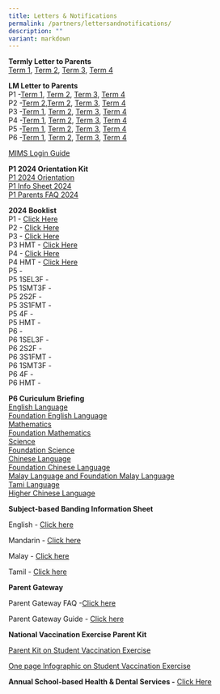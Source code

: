 ```yaml
---
title: Letters & Notifications
permalink: /partners/lettersandnotifications/
description: ""
variant: markdown
---
```

**Termly Letter to Parents**
<br>
[Term 1](/files/Term_1_Letter_to_Parents_2024.pdf), [Term 2](/files/Term_2_Letter_to_Parents_2024_.pdf), [Term 3](/files/2024%20LM%20Letter/Term%201/Term_3_Letter_to_Parents_2024.pdf), [Term 4](/files/2024%20LM%20Letter/Term_4_Letter_to_Parents_2024.pdf)

**LM Letter to Parents**
<br>
P1 -[Term 1](/files/2024%20LM%20Letter/Term%201/P1_Term_1_Level_Letter_2024_Final.pdf), [Term 2](/files/2024%20LM%20Letter/Term%202/P1_Term_2_Level_Letter_2024.pdf), [Term 3](/files/2024%20LM%20Letter/Term%203/P1_Term_3_Level_Letter_2024.pdf), [Term 4](/files/2024%20LM%20Letter/Term%204/P1_Term_4_Level_Letter_2024.pdf)
<br>
P2 -[Term 2](/files/2024%20LM%20Letter/Term%201/P2_Term_1_Level_Letter_2024.pdf),[Term 2](/files/2024%20LM%20Letter/Term%202/P2_Term_2_Level_Letter_2024.pdf), [Term 3](/files/2024%20LM%20Letter/Term%203/P2_Term_3_Level_Letter_2024.pdf), [Term 4](/files/2024%20LM%20Letter/Term%204/P2_Term_4_Level_Letter_2024.pdf)
<br>
P3 -[Term 1](/files/2024%20LM%20Letter/Term%201/P3_Term_1_Level_Letter_2024.pdf), [Term 2](/files/2024%20LM%20Letter/Term%202/P3_Term_2_Level_Letter_2024.pdf), [Term 3](/files/2024%20LM%20Letter/Term%203/P3_Term_3_Level_Letter_2024.pdf), [Term 4](/files/2024%20LM%20Letter/Term%204/P3_Term_4_Level_Letter_2024.pdf)
<br>
P4 -[Term 1](/files/2024%20LM%20Letter/Term%201/P4_Term_1_Level_Letter_2024.pdf), [Term 2](/files/2024%20LM%20Letter/Term%202/P4_Term_2_Level_Letter_2024_amended.pdf), [Term 3](/files/2024%20LM%20Letter/Term%203/P4_Term_3_Level_Letter_2024.pdf), [Term 4](/files/2024%20LM%20Letter/Term%204/P4_Term_4_Level_Letter_2024.pdf)
<br>
P5 -[Term 1](/files/2024%20LM%20Letter/Term%201/P5_Term_1_Level_Letter_2024_.pdf), [Term 2](/files/2024%20LM%20Letter/Term%202/P5_Term_2_Level_Letter_2024.pdf), [Term 3](/files/2024%20LM%20Letter/Term%203/P5_Term_3_Level_Letter_2024.pdf), [Term 4](/files/2024%20LM%20Letter/Term%204/P5_Term_4_Level_Letter_2024.pdf)
<br>
P6 -[Term 1](/files/2024%20LM%20Letter/Term%201/P6_Term_1_Level_Letter_2024_.pdf), [Term 2](/files/2024%20LM%20Letter/Term%202/P6_Term_2_Level_Letter_2024.pdf), [Term 3](/files/2024%20LM%20Letter/Term%203/P6_Term_3_Level_Letter_2024.pdf), [Term 4](/files/2024%20LM%20Letter/Term%204/P6_Term_4_Level_Letter_2024.pdf)

[MIMS Login Guide](/files/2024%20LM%20Letter/Term%202/MIMS_login_guide.pdf)

**P1 2024 Orientation Kit**<br>
[P1 2024 Orientation](/files/P1_2024_Orientation_smaller_compressed.pdf) <br>
[P1 Info Sheet 2024](/files/P1_Information_Sheet__1_2024_.pdf) <br>
[P1 Parents FAQ 2024](/files/Primary_1_Parents_FAQ_2024.pdf)

**2024 Booklist**  
P1 - [Click Here](/files/2025%20Booklist/Ngee_Ann_Booklist_2025_Primary_1.pdf)
<br>P2 - [Click Here](/files/2025%20Booklist/Ngee_Ann_Booklist_2025_Primary_2.pdf)
<br>P3 - [Click Here](/files/2025%20Booklist/Ngee_Ann_Booklist_2025_Primary_3.pdf)
<br>P3 HMT - [Click Here](/files/2025%20Booklist/Ngee_Ann_Booklist_2025_Primary_3HMT.pdf)
<br>P4 - [Click Here](/files/2025%20Booklist/Ngee_Ann_Booklist_2025_Primary_4.pdf)
<br>P4 HMT - [Click Here](/files/2025%20Booklist/Ngee_Ann_Booklist_2025_Primary_4HMT.pdf)
<br>P5 - 
<br>P5 1SEL3F - 
<br>P5 1SMT3F - 
<br>P5 2S2F -
<br> P5 3S1FMT - 
<br>P5 4F - 
<br> P5 HMT - 
<br>P6 - 
<br>P6 1SEL3F - 
<br>P6 2S2F - 
<br> P6 3S1FMT - 
<br> P6 1SMT3F - 
<br>P6 4F - 
<br>P6 HMT - 

**P6 Curiculum Briefing**
<br>
[English Language]()
<br>[Foundation English Language]()
<br>[Mathematics]()
<br>[Foundation Mathematics]()
<br>[Science]()
<br>[Foundation Science]()
<br>[Chinese Language]()
<br>[Foundation Chinese Language]()
<br>[Malay Language and Foundation Malay Language]()
<br>[Tami Language]()
<br>[Higher Chinese Language]()

**Subject-based Banding Information Sheet**

English -&nbsp;[Click here](/files/MOE_SBB_ENG_revised%201%20Mar%202018.pdf)

Mandarin -&nbsp;[Click here](/files/MOE_SBB_CHI_revised%201%20Mar%202018.pdf)

Malay -&nbsp;[Click here](/files/MOE_SBB_ML_revised%201%20Mar%202018.pdf)

Tamil -&nbsp;[Click here](/files/MOE_SBB_TL_revised%201%20Mar%202018.pdf)

**Parent Gateway**

Parent Gateway FAQ -[Click here](https://pg.moe.edu.sg/faq)

Parent Gateway Guide -&nbsp;[Click here](/files/Parents%20Gateway%20User%20Guide.pdf)


**National Vaccination Exercise Parent Kit**

[Parent Kit on Student Vaccination Exercise](/files/Resource%202%20Parent%20Kit%20on%20Student%20Vaccination%20Exercise.pdf)

[One page Infographic on Student Vaccination Exercise](/files/Resource%203%20One%20page%20Infographic%20on%20Student%20Vaccination%20Exercise.pdf)

**Annual School-based Health &amp; Dental Services -**&nbsp;[Click Here](/files/Letter%20to%20P1%20Parents_Final.pdf)